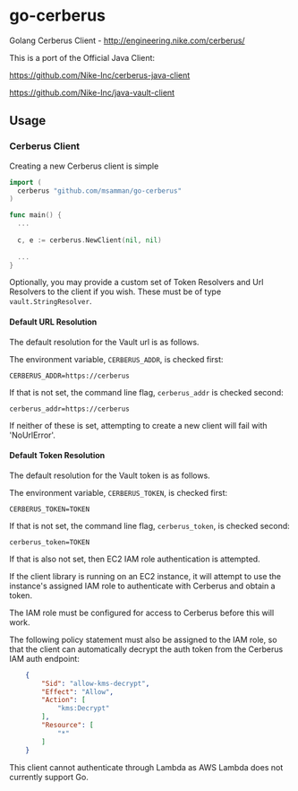# go-cerberus

Golang Cerberus Client - http://engineering.nike.com/cerberus/

This is a port of the Official Java Client:

https://github.com/Nike-Inc/cerberus-java-client

https://github.com/Nike-Inc/java-vault-client

## Usage

### Cerberus Client

Creating a new Cerberus client is simple

``` go
import (
  cerberus "github.com/msamman/go-cerberus"
)

func main() {
  ...
  
  c, e := cerberus.NewClient(nil, nil)
  
  ...
}
```

Optionally, you may provide a custom set of Token Resolvers and Url Resolvers to the client if you wish. These must be of type `vault.StringResolver`.

#### Default URL Resolution

The default resolution for the Vault url is as follows.

The environment variable, `CERBERUS_ADDR`, is checked first:

    CERBERUS_ADDR=https://cerberus

If that is not set, the command line flag, `cerberus_addr` is checked second:

    cerberus_addr=https://cerberus

If neither of these is set, attempting to create a new client will fail with 'NoUrlError'.

#### Default Token Resolution

The default resolution for the Vault token is as follows.

The environment variable, `CERBERUS_TOKEN`, is checked first:

    CERBERUS_TOKEN=TOKEN

If that is not set, the command line flag, `cerberus_token`, is checked second:

    cerberus_token=TOKEN
    
If that is also not set, then EC2 IAM role authentication is attempted.

If the client library is running on an EC2 instance, it will attempt to use the instance's assigned IAM role to authenticate 
with Cerberus and obtain a token.

The IAM role must be configured for access to Cerberus before this will work.

The following policy statement must also be assigned to the IAM role, so that the client can automatically decrypt the auth token from the Cerberus IAM auth endpoint:

``` json
    {
        "Sid": "allow-kms-decrypt",
        "Effect": "Allow",
        "Action": [
            "kms:Decrypt"
        ],
        "Resource": [
            "*"
        ]
    }
```

This client cannot authenticate through Lambda as AWS Lambda does not currently support Go.


